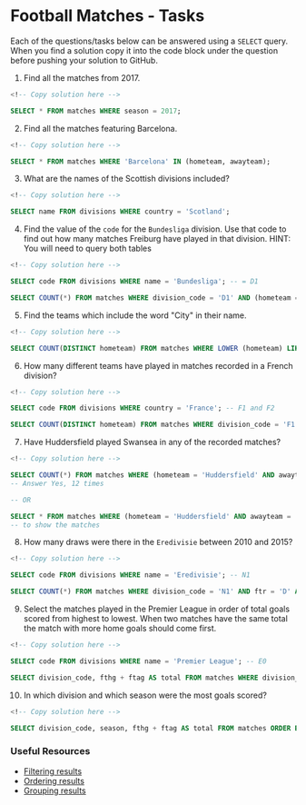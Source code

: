 # Football Matches - Tasks

Each of the questions/tasks below can be answered using a `SELECT` query. When you find a solution copy it into the code block under the question before pushing your solution to GitHub.

1) Find all the matches from 2017.

```sql
<!-- Copy solution here -->

SELECT * FROM matches WHERE season = 2017;


```

2) Find all the matches featuring Barcelona.

```sql
<!-- Copy solution here -->

SELECT * FROM matches WHERE 'Barcelona' IN (hometeam, awayteam);

```

3) What are the names of the Scottish divisions included?

```sql
<!-- Copy solution here -->

SELECT name FROM divisions WHERE country = 'Scotland';


```

4) Find the value of the `code` for the `Bundesliga` division. Use that code to find out how many matches Freiburg have played in that division. HINT: You will need to query both tables

```sql
<!-- Copy solution here -->

SELECT code FROM divisions WHERE name = 'Bundesliga'; -- = D1

SELECT COUNT(*) FROM matches WHERE division_code = 'D1' AND (hometeam = 'Frieburg' OR awayteam = 'Freiburg'); -- 187


```

5) Find the teams which include the word "City" in their name. 

```sql
<!-- Copy solution here -->

SELECT COUNT(DISTINCT hometeam) FROM matches WHERE LOWER (hometeam) LIKE LOWER ('%City%');

```

6) How many different teams have played in matches recorded in a French division?

```sql
<!-- Copy solution here -->

SELECT code FROM divisions WHERE country = 'France'; -- F1 and F2

SELECT COUNT(DISTINCT hometeam) FROM matches WHERE division_code = 'F1' OR division_code = 'F2'; -- 61

```

7) Have Huddersfield played Swansea in any of the recorded matches?

```sql
<!-- Copy solution here -->

SELECT COUNT(*) FROM matches WHERE (hometeam = 'Huddersfield' AND awayteam = 'Swansea') OR (hometeam = 'Swansea' AND awayteam = 'Huddersfield'); 
-- Answer Yes, 12 times

-- OR 

SELECT * FROM matches WHERE (hometeam = 'Huddersfield' AND awayteam = 'Swansea') OR (hometeam = 'Swansea' AND awayteam = 'Huddersfield');
-- to show the matches 

```

8) How many draws were there in the `Eredivisie` between 2010 and 2015?

```sql
<!-- Copy solution here -->

SELECT code FROM divisions WHERE name = 'Eredivisie'; -- N1

SELECT COUNT(*) FROM matches WHERE division_code = 'N1' AND ftr = 'D' AND season BETWEEN 2010 AND 2015;

```

9) Select the matches played in the Premier League in order of total goals scored from highest to lowest. When two matches have the same total the match with more home goals should come first.

```sql
<!-- Copy solution here -->

SELECT code FROM divisions WHERE name = 'Premier League'; -- E0

SELECT division_code, fthg + ftag AS total FROM matches WHERE division_code = 'E0' ORDER BY total DESC;

```

10) In which division and which season were the most goals scored?

```sql
<!-- Copy solution here -->

SELECT division_code, season, fthg + ftag AS total FROM matches ORDER BY total DESC LIMIT 1; 


```

### Useful Resources

- [Filtering results](https://www.w3schools.com/sql/sql_where.asp)
- [Ordering results](https://www.w3schools.com/sql/sql_orderby.asp)
- [Grouping results](https://www.w3schools.com/sql/sql_groupby.asp)